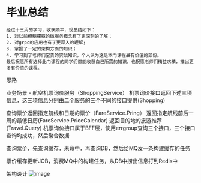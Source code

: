 # 毕业总结

    经过十三周的学习，收获颇丰，现总结如下：  
    1. 对以前模糊朦胧的微服务概念有了更深刻的了解；  
    2. 对grpc的应用也有了更深入的理解;  
    3. 掌握了一定的架构方面的知识；  
    4. 学习到了老师们宝贵的实战知识，个人认为这是本门课程最有价值的部份。  
    最后祝愿所有选择此门课程的同学们都能收获自己所需的知识，也祝愿老师们精益求精，推出更多有价值的课程。  
    

思路

业务场景 - 航空机票询价服务（ShoppingService）
机票询价接口返回下述三项信息，这三项信息分别由二个服务的三个不同的接口提供(Shopping)

查询票价返回指定航线和日期的票价（FareService.Pring）
返回指定航线前后一周的最低日历(FareService.PriceCalendar)
返回目的地的旅游推荐(Travel.Query)
机票询价接口属于BFF层，使用errgroup查询三个接口，三个接口查询均成功，然后聚合数据

查询票价，先查询缓存，未命中，再查询DB，然后给MQ发一条构建缓存的任务

票价缓存更新JOB，消费MQ中的构建任务，从DB中捞出信息打到Redis中

架构设计
![image](https://user-images.githubusercontent.com/50442900/158067540-9ed2a468-bd26-4ac1-af82-29cd61a1babe.png)
